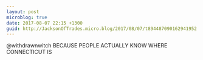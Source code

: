 ```yaml
---
layout: post
microblog: true
date: 2017-08-07 22:15 +1300
guid: http://JacksonOfTrades.micro.blog/2017/08/07/t894487090162941952.html
---
```

@withdrawnwitch BECAUSE PEOPLE ACTUALLY KNOW WHERE CONNECTICUT IS
